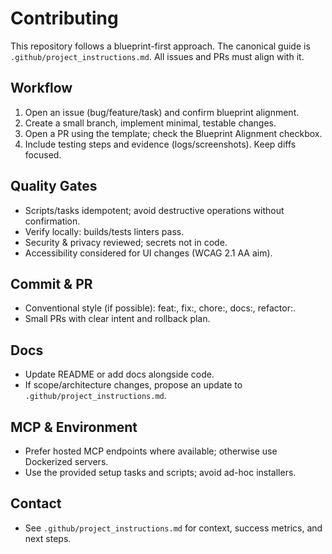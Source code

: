# Contributing

This repository follows a blueprint-first approach. The canonical guide is `.github/project_instructions.md`. All issues and PRs must align with it.

## Workflow

1. Open an issue (bug/feature/task) and confirm blueprint alignment.
2. Create a small branch, implement minimal, testable changes.
3. Open a PR using the template; check the Blueprint Alignment checkbox.
4. Include testing steps and evidence (logs/screenshots). Keep diffs focused.

## Quality Gates

- Scripts/tasks idempotent; avoid destructive operations without confirmation.
- Verify locally: builds/tests linters pass.
- Security & privacy reviewed; secrets not in code.
- Accessibility considered for UI changes (WCAG 2.1 AA aim).

## Commit & PR

- Conventional style (if possible): feat:, fix:, chore:, docs:, refactor:.
- Small PRs with clear intent and rollback plan.

## Docs

- Update README or add docs alongside code.
- If scope/architecture changes, propose an update to `.github/project_instructions.md`.

## MCP & Environment

- Prefer hosted MCP endpoints where available; otherwise use Dockerized servers.
- Use the provided setup tasks and scripts; avoid ad-hoc installers.

## Contact

- See `.github/project_instructions.md` for context, success metrics, and next steps.
